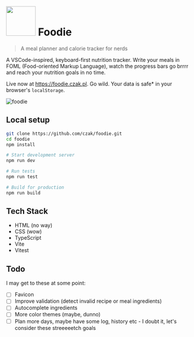 # <img src="https://github.com/user-attachments/assets/50c6cda2-9c13-4e63-aa24-1a4f88197917" width="80"> Foodie

> A meal planner and calorie tracker for nerds

A VSCode-inspired, keyboard-first nutrition tracker. Write your meals in FOML (Food-oriented Markup Language), watch the progress bars go brrrr and reach your nutrition goals in no time.

Live now at https://foodie.czak.pl. Go wild. Your data is safe* in your browser's `localStorage`.

![foodie](https://github.com/user-attachments/assets/0f323d95-b248-400f-932f-064c4c079e6d)


## Local setup

```bash
git clone https://github.com/czak/foodie.git
cd foodie
npm install

# Start development server
npm run dev

# Run tests
npm run test

# Build for production
npm run build
```

## Tech Stack

- HTML (no way)
- CSS (wow)
- TypeScript
- Vite
- Vitest

## Todo

I may get to these at some point:

- [ ] Favicon
- [ ] Improve validation (detect invalid recipe or meal ingredients)
- [ ] Autocomplete ingredients
- [ ] More color themes (maybe, dunno)
- [ ] Plan more days, maybe have some log, history etc - I doubt it, let's consider these streeeeetch goals
